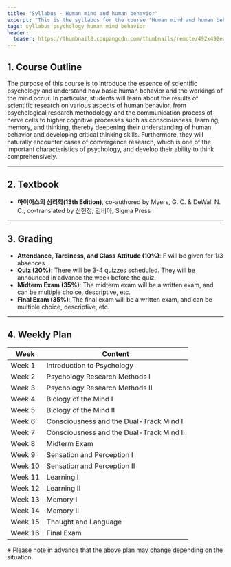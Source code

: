 ```yaml
---
title: "Syllabus - Human mind and human behavior"
excerpt: "This is the syllabus for the course 'Human mind and human behavior'."
tags: syllabus psychology human mind behavior
header:
  teaser: https://thumbnail8.coupangcdn.com/thumbnails/remote/492x492ex/image/retail-product-api/A00077021/100209435/111776127/main/9791162263631_L.jpg
---
```


## 1. Course Outline
The purpose of this course is to introduce the essence of scientific psychology and understand how basic human behavior and the workings of the mind occur. In particular, students will learn about the results of scientific research on various aspects of human behavior, from psychological research methodology and the communication process of nerve cells to higher cognitive processes such as consciousness, learning, memory, and thinking, thereby deepening their understanding of human behavior and developing critical thinking skills. Furthermore, they will naturally encounter cases of convergence research, which is one of the important characteristics of psychology, and develop their ability to think comprehensively.

---

## 2. Textbook
- **마이어스의 심리학(13th Edition)**, co-authored by Myers, G. C. & DeWall N. C., co-translated by 신현정, 김비아, Sigma Press

---

## 3. Grading
- **Attendance, Tardiness, and Class Attitude (10%)**: F will be given for 1/3 absences
- **Quiz (20%)**: There will be 3-4 quizzes scheduled. They will be announced in advance the week before the quiz.
- **Midterm Exam (35%)**: The midterm exam will be a written exam, and can be multiple choice, descriptive, etc.
- **Final Exam (35%)**: The final exam will be a written exam, and can be multiple choice, descriptive, etc.

---

## 4. Weekly Plan

| Week | Content |
|------|------|
| Week 1 | Introduction to Psychology |
| Week 2 | Psychology Research Methods I |
| Week 3 | Psychology Research Methods II |
| Week 4 | Biology of the Mind I |
| Week 5 | Biology of the Mind II |
| Week 6 | Consciousness and the Dual-Track Mind I |
| Week 7 | Consciousness and the Dual-Track Mind II |
| Week 8 | Midterm Exam |
| Week 9 | Sensation and Perception I |
| Week 10 | Sensation and Perception II |
| Week 11 | Learning I |
| Week 12 | Learning II |
| Week 13 | Memory I |
| Week 14 | Memory II |
| Week 15 | Thought and Language |
| Week 16 | Final Exam |

※ Please note in advance that the above plan may change depending on the situation.